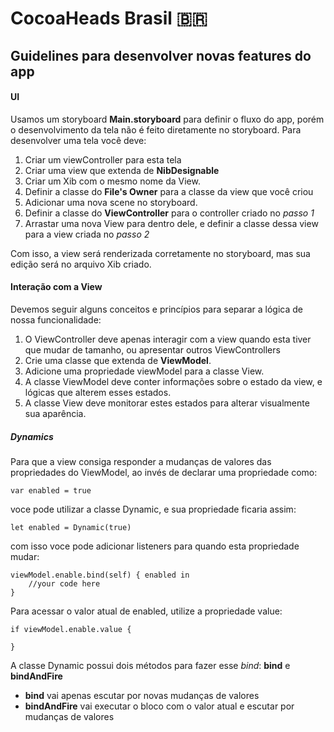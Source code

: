 # CocoaHeads Brasil 🇧🇷
## Guidelines para desenvolver novas features do app
#### UI
Usamos um storyboard **Main.storyboard** para definir o fluxo do app, porém o desenvolvimento da tela não é feito diretamente no storyboard. Para desenvolver uma tela você deve:

1. Criar um viewController para esta tela
2. Criar uma view que extenda de **NibDesignable**
3. Criar um Xib com o mesmo nome da View.
4. Definir a classe do **File's Owner** para a classe da view que você criou
5. Adicionar uma nova scene no storyboard.
6. Definir a classe do **ViewController** para o controller criado no *passo 1*
7. Arrastar uma nova View para dentro dele, e definir a classe dessa view para a view criada no *passo 2*

Com isso, a view será renderizada corretamente no storyboard, mas sua edição será no arquivo Xib criado.

#### Interação com a View
Devemos seguir alguns conceitos e princípios para separar a lógica de nossa funcionalidade:

1. O ViewController deve apenas interagir com a view quando esta tiver que mudar de tamanho, ou apresentar outros ViewControllers
2. Crie uma classe que extenda de **ViewModel**.
3. Adicione uma propriedade viewModel para a classe View.
4. A classe ViewModel deve conter informações sobre o estado da view, e lógicas que alterem esses estados.
5. A classe View deve monitorar estes estados para alterar visualmente sua aparência.

##### Dynamics
Para que a view consiga responder a mudanças de valores das propriedades do ViewModel, ao invés de declarar uma propriedade como:
```
var enabled = true
```
voce pode utilizar a classe Dynamic, e sua propriedade ficaria assim:
```
let enabled = Dynamic(true)
```
com isso voce pode adicionar listeners para quando esta propriedade mudar:
```
viewModel.enable.bind(self) { enabled in
	//your code here
}
```
Para acessar o valor atual de enabled, utilize a propriedade value:
```
if viewModel.enable.value {
	
}
```
A classe Dynamic possui dois métodos para fazer esse *bind*: **bind** e **bindAndFire**
* **bind** vai apenas escutar por novas mudanças de valores
* **bindAndFire** vai executar o bloco com o valor atual e escutar por mudanças de valores 